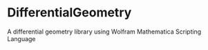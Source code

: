 # DifferentialGeometry
A differential geometry library using Wolfram Mathematica Scripting Language
